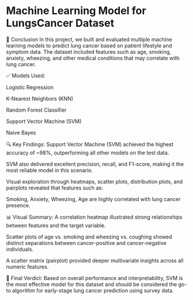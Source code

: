 # Machine Learning Model for LungsCancer Dataset

🧾 Conclusion
In this project, we built and evaluated multiple machine learning models to predict lung cancer based on patient lifestyle and symptom data. The dataset included features such as age, smoking, anxiety, wheezing, and other medical conditions that may correlate with lung cancer.

✅ Models Used:

Logistic Regression

K-Nearest Neighbors (KNN)

Random Forest Classifier

Support Vector Machine (SVM)

Naive Bayes


🔍 Key Findings:
Support Vector Machine (SVM) achieved the highest accuracy of ~98%, outperforming all other models on the test data.

SVM also delivered excellent precision, recall, and F1-score, making it the most reliable model in this scenario.

Visual exploration through heatmaps, scatter plots, distribution plots, and pairplots revealed that features such as:

Smoking, Anxiety, Wheezing, Age are highly correlated with lung cancer presence.

📊 Visual Summary:
A correlation heatmap illustrated strong relationships between features and the target variable.

Scatter plots of age vs. smoking and wheezing vs. coughing showed distinct separations between cancer-positive and cancer-negative individuals.

A scatter matrix (pairplot) provided deeper multivariate insights across all numeric features.

🏁 Final Verdict:
Based on overall performance and interpretability, SVM is the most effective model for this dataset and should be considered the go-to algorithm for early-stage lung cancer prediction using survey data.

